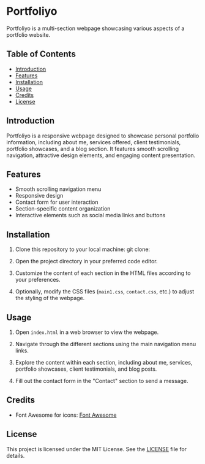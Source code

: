 # Portfoliyo

Portfoliyo is a multi-section webpage showcasing various aspects of a portfolio website.

## Table of Contents

- [Introduction](#introduction)
- [Features](#features)
- [Installation](#installation)
- [Usage](#usage)
- [Credits](#credits)
- [License](#license)

## Introduction

Portfoliyo is a responsive webpage designed to showcase personal portfolio information, including about me, services offered, client testimonials, portfolio showcases, and a blog section. It features smooth scrolling navigation, attractive design elements, and engaging content presentation.

## Features

- Smooth scrolling navigation menu
- Responsive design
- Contact form for user interaction
- Section-specific content organization
- Interactive elements such as social media links and buttons

## Installation

1. Clone this repository to your local machine:
    git clone:

2. Open the project directory in your preferred code editor.

3. Customize the content of each section in the HTML files according to your preferences.

4. Optionally, modify the CSS files (`main1.css`, `contact.css`, etc.) to adjust the styling of the webpage.

## Usage

1. Open `index.html` in a web browser to view the webpage.

2. Navigate through the different sections using the main navigation menu links.

3. Explore the content within each section, including about me, services, portfolio showcases, client testimonials, and blog posts.

4. Fill out the contact form in the "Contact" section to send a message.

## Credits

- Font Awesome for icons: [Font Awesome](https://fontawesome.com/)

## License

This project is licensed under the MIT License. See the [LICENSE](LICENSE) file for details.
